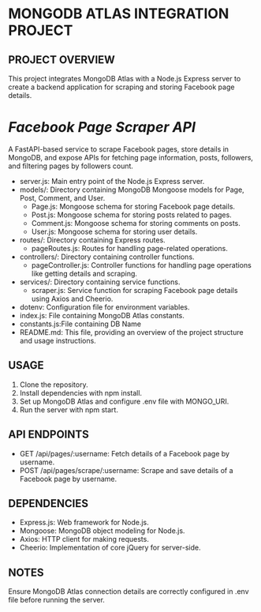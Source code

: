 # MONGODB ATLAS INTEGRATION PROJECT

## PROJECT OVERVIEW
This project integrates MongoDB Atlas with a Node.js Express server to create a backend application for scraping and storing Facebook page details.

# *Facebook Page Scraper API*  

A FastAPI-based service to scrape Facebook pages, store details in MongoDB, and expose APIs for fetching page information, posts, followers, and filtering pages by followers count.  
- server.js: Main entry point of the Node.js Express server.
- models/: Directory containing MongoDB Mongoose models for Page, Post, Comment, and User.
  - Page.js: Mongoose schema for storing Facebook page details.
  - Post.js: Mongoose schema for storing posts related to pages.
  - Comment.js: Mongoose schema for storing comments on posts.
  - User.js: Mongoose schema for storing user details.
- routes/: Directory containing Express routes.
  - pageRoutes.js: Routes for handling page-related operations.
- controllers/: Directory containing controller functions.
  - pageController.js: Controller functions for handling page operations like getting details and scraping.
- services/: Directory containing service functions.
  - scraper.js: Service function for scraping Facebook page details using Axios and Cheerio.
- dotenv: Configuration file for environment variables.
- index.js: File containing MongoDB Atlas constants.
- constants.js:File containing DB Name
- README.md: This file, providing an overview of the project structure and usage instructions.

## USAGE
1. Clone the repository.
2. Install dependencies with npm install.
3. Set up MongoDB Atlas and configure .env file with MONGO_URI.
4. Run the server with npm start.

## API ENDPOINTS
- GET /api/pages/:username: Fetch details of a Facebook page by username.
- POST /api/pages/scrape/:username: Scrape and save details of a Facebook page by username.

## DEPENDENCIES
- Express.js: Web framework for Node.js.
- Mongoose: MongoDB object modeling for Node.js.
- Axios: HTTP client for making requests.
- Cheerio: Implementation of core jQuery for server-side.

## NOTES
Ensure MongoDB Atlas connection details are correctly configured in .env file before running the server.
